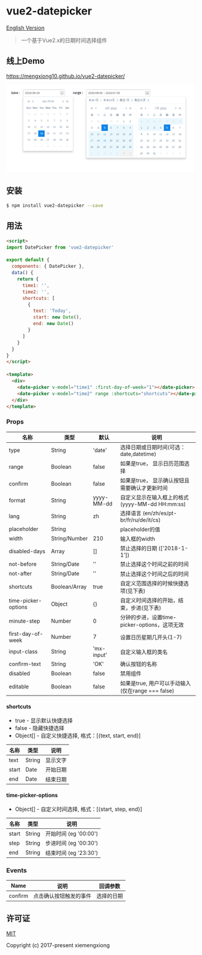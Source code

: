 # vue2-datepicker

[English Version](https://github.com/mengxiong10/vue2-datepicker/blob/master/README_CN.md)

> 一个基于Vue2.x的日期时间选择组件

## 线上Demo
<https://mengxiong10.github.io/vue2-datepicker/>

![image](https://github.com/mengxiong10/vue2-datepicker/raw/master/screenshot/demo.PNG)

## 安装

```bash
$ npm install vue2-datepicker --save
```

## 用法

```html
<script>
import DatePicker from 'vue2-datepicker'

export default {
  components: { DatePicker },
  data() {
    return {
      time1: '',
      time2: '',
      shortcuts: [
        {
          text: 'Today',
          start: new Date(),
          end: new Date()
        }
      ]
    }
  }
}
</script>

<template>
  <div>
    <date-picker v-model="time1" :first-day-of-week="1"></date-picker>
    <date-picker v-model="time2" range :shortcuts="shortcuts"></date-picker>
  </div>
</template>
```
### Props

| 名称                 | 类型           | 默认        | 说明                                       
|---------------------|---------------|-------------|------------------------------------------- 
| type                | String        | 'date'      | 选择日期或日期时间(可选：date,datetime)       
| range               | Boolean       | false       | 如果是true， 显示日历范围选择                  
| confirm             | Boolean       | false       | 如果是true， 显示确认按钮且需要确认才更新时间     
| format              | String        | yyyy-MM-dd  | 自定义显示在输入框上的格式(yyyy-MM-dd HH:mm:ss) 
| lang                | String        | zh          | 选择语言 (en/zh/es/pt-br/fr/ru/de/it/cs)     
| placeholder         | String        |             | placeholder的值                              
| width               | String/Number | 210         | 输入框的width                                 
| disabled-days       | Array         | []          | 禁止选择的日期 (['2018-1-1'])                  
| not-before          | String/Date   | ''          | 禁止选择这个时间之前的时间                       
| not-after           | String/Date   | ''          | 禁止选择这个时间之后的时间                       
| shortcuts           | Boolean/Array | true        | 自定义范围选择的时候快捷选项(见下表)               
| time-picker-options | Object        | {}          | 自定义时间选择的开始，结束，步进(见下表)           
| minute-step         | Number        | 0           | 分钟的步进，设置time-picker-options，这项无效    
| first-day-of-week   | Number        | 7           | 设置日历星期几开头(1-7)                         
| input-class         | String        | 'mx-input'  | 自定义输入框的类名                              
| confirm-text        | String        | 'OK'        | 确认按钮的名称
| disabled            | Boolean       | false       | 禁用组件
| editable            | Boolean       | false       | 如果是true, 用户可以手动输入 (仅在range === false)                   

#### shortcuts
* true -      显示默认快捷选择
* false -     隐藏快捷选择
* Object[] -  自定义快捷选择, 格式：[{text, start, end}]

| 名称             | 类型          |  说明           |
|-----------------|---------------|----------------|
| text            | String        | 显示文字         |
| start           | Date          | 开始日期         |
| end             | Date          | 结束日期         |

#### time-picker-options
* Object[] -  自定义时间选择, 格式：[{start, step, end}]

| 名称             | 类型           |  说明                 |
|-----------------|---------------|-----------------------|
| start           | String        | 开始时间 (eg '00:00')   |
| step            | String        | 步进时间  (eg '00:30')  |
| end             | String        | 结束时间   (eg '23:30') |


### Events
| Name            | 说明                          |  回调参数    |
|-----------------|------------------------------|-------------|
| confirm         | 点击确认按钮触发的事件           | 选择的日期    |

## 许可证

[MIT](https://github.com/mengxiong10/vue2-datepicker/blob/master/LICENSE)

Copyright (c) 2017-present xiemengxiong
